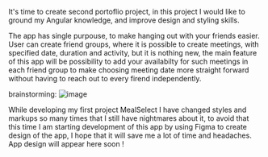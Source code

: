 It's time to create second portoflio project, in this project I would like to ground my Angular knowledge, and improve design and styling skills.

The app has single purpouse, to make hanging out with your friends easier. User can create friend groups, where it is possible to create meetings, with specified date, duration and activity, but it is nothing new, the main feature of this app will be possibility to add your availabilty for such meetings in each friend group to make choosing meeting date more straight forward without having to reach out to every firend independently.

brainstorming:
![image](https://github.com/Krzysztof-Gatka/Portfolio_hangOut/assets/127889748/3a6b238c-3ad9-4617-b3df-4e9623b1455a)

While developing my first project MealSelect I have changed styles and markups so many times that I still have nightmares about it, to avoid that this time
I am starting development of this app by using Figma to create design of the app, I hope that it will save me a lot of time and headaches.
App design will appear here soon !
